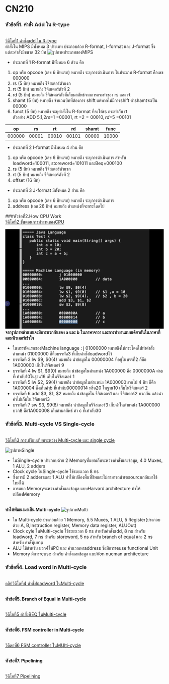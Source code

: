 #                                                              CN210

### หัวข้อที่1. คำสั่ง Add ใน R-type
<br>[วิดีโอที่1 คำสั่งadd ใน R-type](https://youtu.be/pT1bIVJNtd4)
<br>คำสั่งใน MIPS มีทั้งหมด 3 ประเภท ประกอบด้วย R-format, I-format และ J-format ซึ่งแต่ละคำสั่งมีขนาด 32 บิท 
![รูปภาพประเภทของMIPS](https://www.researchgate.net/profile/Yul_Chu/publication/228942202/figure/fig2/AS:669511661412368@1536635427816/Instruction-formats-for-MIPS-architecture-1.png)
* ประเภทที่ 1  R-format  มีทั้งหมด 6 ส่วน คือ
1. op หรือ opcode (เลข 6 บิทแรก) หมายถึง ระบุการดำเนินการ ในประเภท R-format คือเลข 000000 
2. rs (5 บิท) หมายถึง รีจิสเตอร์ตัวแรก
3. rt (5 บิท) หมายถึง รีจิสเตอร์ตัวที่ 2
4. rd (5 บิท) หมายถึง รีจิสเตอร์ตัวที่เก็บผลลัพธ์จากการกระทำของ rs และ rt
5. shamt (5 บิท) หมายถึง จำนวนบิทที่ต้องการ shift แต่หากไม่มีการshift ค่าshamtจะเป็น 00000
6. funct (5 บิท) หมายถึง ระบุคำสั่งใน R-format ที่จะให้rs กระทำกับ rt
<br>ตัวอย่าง ADD $5,$1,$2  rs =$1 =00001, rt =$2 =00010, rd =$5 =00101

| op | rs | rt | rd | shamt | func |
|-----|------|------|------|------|------|
|000000|00001|00010|00101|00000|10000|

* ประเภทที่ 2  I-format  มีทั้งหมด 4 ส่วน คือ
1. op หรือ opcode (เลข 6 บิทแรก) หมายถึง ระบุการดำเนินการ สำหรับ loadword=100011, storeword=101011 และBeq=000100
2. rs (5 บิท) หมายถึง รีจิสเตอร์ตัวแรก
3. rt (5 บิท) หมายถึง รีจิสเตอร์ตัวที่ 2
4. offset (16 บิท) 
* ประเภทที่ 3  J-format  มีทั้งหมด 2 ส่วน คือ
1. op หรือ opcode (เลข 6 บิทแรก) หมายถึง ระบุการดำเนินการ 
2. address (เลข 26 บิท) หมายถึง ตำแหน่งที่จะกระโดดไป


###หัวข้อที่2.How CPU Work
<br>[วิดีโอที่2 ขั้นตอนการทำงานของCPU](https://youtu.be/X4YcjFMqclM)

![รูปภาพ1](git1.jpg)
<br>**จากรูปภาพด้านบนจะมีการบวกกันของ a และ b ในภาษาจาวา และการทำงานแบบเดียวกันในภาษาที่คอมพิวเตอร์เข้าใจ**
* ในบรรทัดแรกของMachine language : j 01000000 หมายถึงให้กระโดดไปทำคำสั่งตำแหน่ง 01000000 ก็คือบรรทัด3 ที่เก็บคำสั่งloadwordไว้
* บรรทัดที่ 3 lw $9, $0(4) หมายถึง นำข้อมูลใน 00000004 ที่อยู่ในบรรที่2 ก็คือ 1A000000 เก็บในรีจิสเตอร์ 9 
* บรรทัดที่ 4 lw $1, $9(0) หมายถึง นำข้อมูลในตำแหน่ง 1A000000 คือ 0000000A ค่าa ที่เท่ากับ10ในฐาน16 เก็บในรีจิสเตอร์ 1
* บรรทัดที่ 5 lw $2, $9(4) หมายถึง นำข้อมูลในตำแหน่ง 1A000000บวกไป 4 บิท ก็คือ 1A000004 ซึ่งเก็บค่าฺb ที่เท่ากับ00000014 หรือ20 ในฐาน10 เก็บในรีจิสเตอร์ 2
* บรรทัดที่ 6 add $3, $1, $2 หมายถึง นำข้อมูลใน รีจิสเตอร์1 และ รีจิสเตอร์2 บวกกัน แล้วนำค่าไปเก็บใน รีจิสเตอร์3
* บรรทัดที่ 7 sw $3, $9(8) หมายถึง นำข้อมูลในรีจิสเตอร์3 เก็บค่าในตำแหน่ง 1A000000 บวก8 คือ1A000008 เก็บค่าผลลัพธ์ ค่า c ที่เท่ากับ30

### หัวข้อที่3. Multi-cycle VS Single-cycle
<br>[วิดีโอที่3 การเปรียบเทียบระหว่าง Multi-cycle และ single cycle](https://youtu.be/f6bQtnDyrzQ)

![รูปภาพSingle](https://i.stack.imgur.com/vCvw1.png)
* ในSingle-cycle ประกอบด้วย 2 Memoryที่แยกเก็บระหว่างคำสั่งและข้อมูล, 4.0 Muxes, 1 ALU, 2 adders
* Clock cycle ในSingle-cycle ใช้ระยะเวลา 8 ns
* ซึ่งการมี 2 addersและ 1 ALU ทำให้เปลืองพื้นที่ชิพและไม่สามารถนำresourceกลับมาใช้ใหม่ได้
* การแยก Memoryระหว่างคำสั่งและข้อมูล แบบHarvard architecture ทำให้เปลืองMemory

<br>**ทำให้พัฒนามาเป็น Multi-cycle**
![รูปภาพMulti](https://lings2mi.files.wordpress.com/2012/12/multicycle-datacontrol.jpg?w=848)
* ใน Multi-cycle ประกอบด้วย 1 Memory, 5.5 Muxes, 1 ALU, 5 Register(ประกอบด้วย A, B,Instruction register, Memory data register, ALUOut)
* Clock cyle ในMulti-cycle ใช้ระยะเวลา 6 ns สำหรับคำสั่งadd, 8 ns สำหรับ loadword, 7 ns สำหรับ storeword, 5 ns สำหรับ branch of equal และ 2 ns สำหรับ คำสั่งjump
* ALU ใช้สำหรับ บวก4ให้PC และ คำนวณหาaddress ซึ่งมีการreuse functional Unit
* Memory มีการreuse สำหรับ คำสั่งและข้อมูล แบบVon nueman architecture

### หัวข้อที่4. Load word in Multi-cycle

<br>[คลิปวิดีโอที่4 คำสั่งloadword ในMulti-cycle](https://youtu.be/DK0LAkcEjHc)

<br>**หัวข้อที่5. Branch of Equal in Multi-cycle**

<br>[วิดีโอที่5 คำสั่งBEQ ในMulti-cycle](https://youtu.be/Eh2OFieFIFA)

<br>**หัวข้อที่6. FSM controller in Multi-cycle**

<br>[วิดีดอที่6 FSM controller ในMUlti-cycle](https://youtu.be/zDQW-HyqBxg)

<br>**หัวข้อที่7. Pipelining**

<br>[วิดีโอที่7 Pipelining](https://youtu.be/3Bm1NIazgtc)
